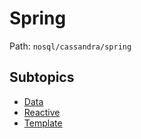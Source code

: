 # Spring

Path: `nosql/cassandra/spring`

## Subtopics
- [Data](./data/README.md)
- [Reactive](./reactive/README.md)
- [Template](./template/README.md)
